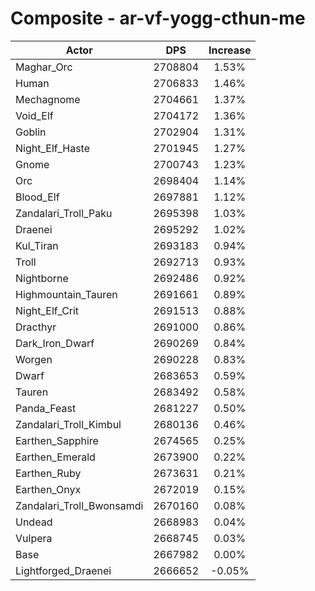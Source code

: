 # Composite - ar-vf-yogg-cthun-me
| Actor | DPS | Increase |
|---|:---:|:---:|
|Maghar_Orc|2708804|1.53%|
|Human|2706833|1.46%|
|Mechagnome|2704661|1.37%|
|Void_Elf|2704172|1.36%|
|Goblin|2702904|1.31%|
|Night_Elf_Haste|2701945|1.27%|
|Gnome|2700743|1.23%|
|Orc|2698404|1.14%|
|Blood_Elf|2697881|1.12%|
|Zandalari_Troll_Paku|2695398|1.03%|
|Draenei|2695292|1.02%|
|Kul_Tiran|2693183|0.94%|
|Troll|2692713|0.93%|
|Nightborne|2692486|0.92%|
|Highmountain_Tauren|2691661|0.89%|
|Night_Elf_Crit|2691513|0.88%|
|Dracthyr|2691000|0.86%|
|Dark_Iron_Dwarf|2690269|0.84%|
|Worgen|2690228|0.83%|
|Dwarf|2683653|0.59%|
|Tauren|2683492|0.58%|
|Panda_Feast|2681227|0.50%|
|Zandalari_Troll_Kimbul|2680136|0.46%|
|Earthen_Sapphire|2674565|0.25%|
|Earthen_Emerald|2673900|0.22%|
|Earthen_Ruby|2673631|0.21%|
|Earthen_Onyx|2672019|0.15%|
|Zandalari_Troll_Bwonsamdi|2670160|0.08%|
|Undead|2668983|0.04%|
|Vulpera|2668745|0.03%|
|Base|2667982|0.00%|
|Lightforged_Draenei|2666652|-0.05%|
